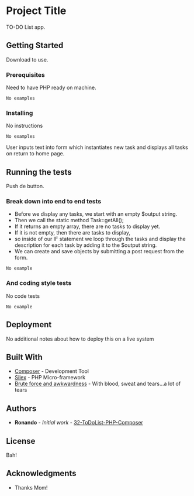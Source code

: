 # Project Title

TO-DO List app.

## Getting Started

Download to use.

### Prerequisites

Need to have PHP ready on machine.

```
No examples
```

### Installing

No instructions

```
No examples
```

User inputs text into form which instantiates new task and displays all tasks on return to home page.

## Running the tests

Push de button.

### Break down into end to end tests

* Before we display any tasks, we start with an empty $output string.
* Then we call the static method Task::getAll();
* If it returns an empty array, there are no tasks to display yet.
* If it is not empty, then there are tasks to display,
* so inside of our IF statement we loop through the tasks and display the description for each task by adding it to the $output string.
* We can create and save objects by submitting a post request from the form.

```
No example
```

### And coding style tests

No code tests

```
No example
```

## Deployment

No additional notes about how to deploy this on a live system

## Built With

* [Composer](https://getcomposer.org/) - Development Tool
* [Silex](http://silex.sensiolabs.org/development) - PHP Micro-framework
* [Brute force and awkwardness](https://github.com/RonandoL) - With blood, sweat and tears...a lot of tears

## Authors

* **Ronando** - *Initial work* - [32-ToDoList-PHP-Composer](https://github.com/RonandoL/32-ToDoList-PHP-Composer)

## License

Bah!

## Acknowledgments

* Thanks Mom!
